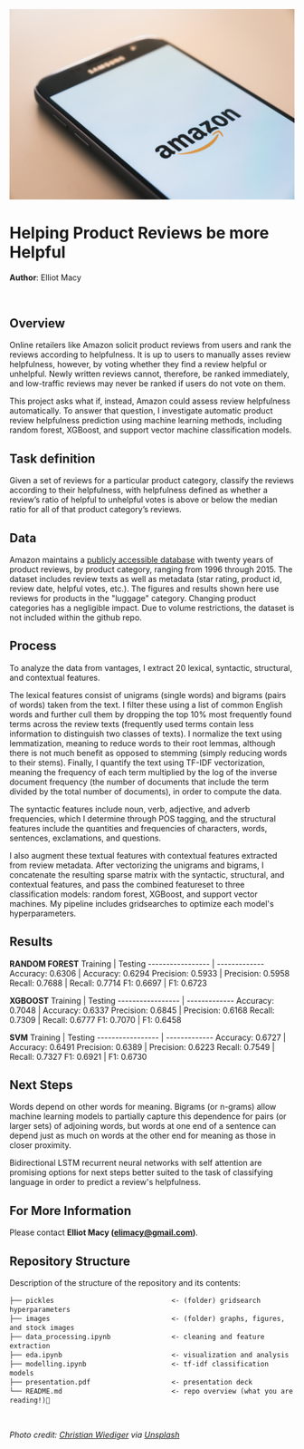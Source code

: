 <p>
  <img src="images/christian-wiediger-rymh7EZPqRs-unsplash.jpg">
</p>

# Helping Product Reviews be more Helpful
**Author**: Elliot Macy

<br>

## Overview
Online retailers like Amazon solicit product reviews from users and rank the reviews according to helpfulness. It is up to users to manually asses review helpfulness, however, by voting whether they find a review helpful or unhelpful. Newly written reviews cannot, therefore, be ranked immediately, and low-traffic reviews may never be ranked if users do not vote on them.

This project asks what if, instead, Amazon could assess review helpfulness automatically. To answer that question, I investigate automatic product review helpfulness prediction using machine learning methods, including random forest, XGBoost, and support vector machine classification models.

## Task definition
Given a set of reviews for a particular product category, classify the reviews according to their helpfulness, with helpfulness defined as whether a review’s ratio of helpful to unhelpful votes is above or below the median ratio for all of that product category’s reviews.

## Data
Amazon maintains a [publicly accessible database](https://s3.amazonaws.com/amazon-reviews-pds/tsv/index.txt) with twenty years of product reviews, by product category, ranging from 1996 through 2015. The dataset includes review texts as well as metadata (star rating, product id, review date, helpful votes, etc.). The figures and results shown here use reviews for products in the "luggage" category. Changing product categories has a negligible impact. Due to volume restrictions, the dataset is not included within the github repo.

## Process
To analyze the data from vantages, I extract 20 lexical, syntactic, structural, and contextual features.

The lexical features consist of unigrams (single words) and bigrams (pairs of words) taken from the text. I filter these using a list of common English words and further cull them by dropping the top 10% most frequently found terms across the review texts (frequently used terms contain less information to distinguish two classes of texts). I normalize the text using lemmatization, meaning to reduce words to their root lemmas, although there is not much benefit as opposed to stemming (simply reducing words to their stems). Finally, I quantify the text using TF-IDF vectorization, meaning the frequency of each term multiplied by the log of the inverse document frequency (the number of documents that include the term divided by the total number of documents), in order to compute the data.

The syntactic features include noun, verb, adjective, and adverb frequencies, which I determine through POS tagging, and the structural features include the quantities and frequencies of characters, words, sentences, exclamations, and questions.

I also augment these textual features with contextual features extracted from review metadata. After vectorizing the unigrams and bigrams, I concatenate the resulting sparse matrix with the syntactic, structural, and contextual features, and pass the combined featureset to three classification models: random forest, XGBoost, and support vector machines. My pipeline includes gridsearches to optimize each model's hyperparameters.

## Results
**RANDOM FOREST**
Training          | Testing
----------------- | -------------
Accuracy:  0.6306 | Accuracy:  0.6294
Precision: 0.5933 | Precision: 0.5958
Recall:    0.7688 | Recall:    0.7714
F1:        0.6697 | F1:        0.6723

**XGBOOST**
Training          | Testing
----------------- | -------------
Accuracy:  0.7048 | Accuracy:  0.6337
Precision: 0.6845 | Precision: 0.6168
Recall:    0.7309 | Recall:    0.6777
F1:        0.7070 | F1:        0.6458

**SVM**
Training          | Testing
----------------- | -------------
Accuracy:  0.6727 | Accuracy:  0.6491
Precision: 0.6389 | Precision: 0.6223
Recall:    0.7549 | Recall:    0.7327
F1:        0.6921 | F1:        0.6730

## Next Steps
Words depend on other words for meaning. Bigrams (or n-grams) allow machine learning models to partially capture this dependence for pairs (or larger sets) of adjoining words, but words at one end of a sentence can depend just as much on words at the other end for meaning as those in closer proximity.

Bidirectional LSTM recurrent neural networks with self attention are promising options for next steps better suited to the task of classifying language in order to predict a review's helpfulness.

## For More Information
Please contact **Elliot Macy (elimacy@gmail.com)**.

## Repository Structure
Description of the structure of the repository and its contents:
```
├── pickles                             <- (folder) gridsearch hyperparameters
├── images                              <- (folder) graphs, figures, and stock images
├── data_processing.ipynb               <- cleaning and feature extraction
├── eda.ipynb                           <- visualization and analysis
├── modelling.ipynb                     <- tf-idf classification models
├── presentation.pdf                    <- presentation deck
└── README.md                           <- repo overview (what you are reading!)👀
```

<br>

*Photo credit: <a href="https://unsplash.com/@christianw">Christian Wiediger</a> via <a href="https://unsplash.com/">Unsplash</a>*

